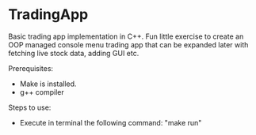 # TradingApp

Basic trading app implementation in C++.
Fun little exercise to create an OOP managed console menu trading app that can be expanded later with fetching live stock data, adding GUI etc.

Prerequisites:
- Make is installed.
- g++ compiler

Steps to use:
- Execute in terminal the following command: "make run"
